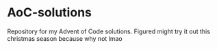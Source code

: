 # AoC-solutions
Repository for my Advent of Code solutions. Figured might try it out this christmas season because why not lmao
